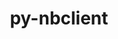 ---
title: "py-nbclient"
layout: cache
categories: [package, v0.20.2]
meta: {"versions": ["0.6.7", "0.7.2"], "compilers": ["gcc@=11.1.0"], "oss": ["ubuntu20.04"], "platforms": ["linux"], "targets": ["ppc64le", "x86_64_v3"], "stacks": ["data-vis-sdk", "e4s", "e4s-power", "root"], "num_specs": 10, "num_specs_by_stack": {"e4s-power": 3, "root": 10, "data-vis-sdk": 4, "e4s": 3}}
spec_details: [{"hash": "wby66sbu4lb3i7zizs2fzt3dgplun4ri", "compiler": "gcc@=11.1.0", "versions": ["0.7.2"], "os": "ubuntu20.04", "platform": "linux", "target": "ppc64le", "variants": ["build_system=python_pip"], "stacks": ["e4s-power", "root"], "size": "-", "tarball": "https://binaries.spack.io/releases/v0.20.2/build_cache/linux-ubuntu20.04-ppc64le/gcc-11.1.0/py-nbclient-0.7.2/linux-ubuntu20.04-ppc64le-gcc-11.1.0-py-nbclient-0.7.2-wby66sbu4lb3i7zizs2fzt3dgplun4ri.spack"}, {"hash": "c6eyrteck2ztthsfx4rrh552k6wyf3bp", "compiler": "gcc@=11.1.0", "versions": ["0.7.2"], "os": "ubuntu20.04", "platform": "linux", "target": "ppc64le", "variants": ["build_system=python_pip"], "stacks": ["e4s-power", "root"], "size": "-", "tarball": "https://binaries.spack.io/releases/v0.20.2/build_cache/linux-ubuntu20.04-ppc64le/gcc-11.1.0/py-nbclient-0.7.2/linux-ubuntu20.04-ppc64le-gcc-11.1.0-py-nbclient-0.7.2-c6eyrteck2ztthsfx4rrh552k6wyf3bp.spack"}, {"hash": "dcapoj4ttsacz2huz6zmkfofn4zzoq75", "compiler": "gcc@=11.1.0", "versions": ["0.7.2"], "os": "ubuntu20.04", "platform": "linux", "target": "ppc64le", "variants": ["build_system=python_pip"], "stacks": ["e4s-power", "root"], "size": "-", "tarball": "https://binaries.spack.io/releases/v0.20.2/build_cache/linux-ubuntu20.04-ppc64le/gcc-11.1.0/py-nbclient-0.7.2/linux-ubuntu20.04-ppc64le-gcc-11.1.0-py-nbclient-0.7.2-dcapoj4ttsacz2huz6zmkfofn4zzoq75.spack"}, {"hash": "6revvrasvxeul54mn5ziscjuxhmrd32t", "compiler": "gcc@=11.1.0", "versions": ["0.6.7"], "os": "ubuntu20.04", "platform": "linux", "target": "x86_64_v3", "variants": ["build_system=python_pip"], "stacks": ["data-vis-sdk", "root"], "size": "-", "tarball": "https://binaries.spack.io/releases/v0.20.2/build_cache/linux-ubuntu20.04-x86_64_v3/gcc-11.1.0/py-nbclient-0.6.7/linux-ubuntu20.04-x86_64_v3-gcc-11.1.0-py-nbclient-0.6.7-6revvrasvxeul54mn5ziscjuxhmrd32t.spack"}, {"hash": "zguvkjzfi4ljq6z7zf2w32jj2pvlnj5o", "compiler": "gcc@=11.1.0", "versions": ["0.7.2"], "os": "ubuntu20.04", "platform": "linux", "target": "x86_64_v3", "variants": ["build_system=python_pip"], "stacks": ["data-vis-sdk", "root"], "size": "-", "tarball": "https://binaries.spack.io/releases/v0.20.2/build_cache/linux-ubuntu20.04-x86_64_v3/gcc-11.1.0/py-nbclient-0.7.2/linux-ubuntu20.04-x86_64_v3-gcc-11.1.0-py-nbclient-0.7.2-zguvkjzfi4ljq6z7zf2w32jj2pvlnj5o.spack"}, {"hash": "vcqifyfvghgnzsetaea3gpgizg4bi3w6", "compiler": "gcc@=11.1.0", "versions": ["0.7.2"], "os": "ubuntu20.04", "platform": "linux", "target": "x86_64_v3", "variants": ["build_system=python_pip"], "stacks": ["data-vis-sdk", "root"], "size": "-", "tarball": "https://binaries.spack.io/releases/v0.20.2/build_cache/linux-ubuntu20.04-x86_64_v3/gcc-11.1.0/py-nbclient-0.7.2/linux-ubuntu20.04-x86_64_v3-gcc-11.1.0-py-nbclient-0.7.2-vcqifyfvghgnzsetaea3gpgizg4bi3w6.spack"}, {"hash": "xdoupmneeoufhw7ctvsg3dbkwyuoaqj4", "compiler": "gcc@=11.1.0", "versions": ["0.6.7"], "os": "ubuntu20.04", "platform": "linux", "target": "x86_64_v3", "variants": ["build_system=python_pip"], "stacks": ["e4s", "root"], "size": "-", "tarball": "https://binaries.spack.io/releases/v0.20.2/build_cache/linux-ubuntu20.04-x86_64_v3/gcc-11.1.0/py-nbclient-0.6.7/linux-ubuntu20.04-x86_64_v3-gcc-11.1.0-py-nbclient-0.6.7-xdoupmneeoufhw7ctvsg3dbkwyuoaqj4.spack"}, {"hash": "azyhsotvtsotlkc2v5xn72jwmjg23zje", "compiler": "gcc@=11.1.0", "versions": ["0.6.7"], "os": "ubuntu20.04", "platform": "linux", "target": "x86_64_v3", "variants": ["build_system=python_pip"], "stacks": ["data-vis-sdk", "root"], "size": "-", "tarball": "https://binaries.spack.io/releases/v0.20.2/build_cache/linux-ubuntu20.04-x86_64_v3/gcc-11.1.0/py-nbclient-0.6.7/linux-ubuntu20.04-x86_64_v3-gcc-11.1.0-py-nbclient-0.6.7-azyhsotvtsotlkc2v5xn72jwmjg23zje.spack"}, {"hash": "jafw4dn2r4y4tqe7a2vhmhaga5e36fpm", "compiler": "gcc@=11.1.0", "versions": ["0.7.2"], "os": "ubuntu20.04", "platform": "linux", "target": "x86_64_v3", "variants": ["build_system=python_pip"], "stacks": ["e4s", "root"], "size": "-", "tarball": "https://binaries.spack.io/releases/v0.20.2/build_cache/linux-ubuntu20.04-x86_64_v3/gcc-11.1.0/py-nbclient-0.7.2/linux-ubuntu20.04-x86_64_v3-gcc-11.1.0-py-nbclient-0.7.2-jafw4dn2r4y4tqe7a2vhmhaga5e36fpm.spack"}, {"hash": "g6me4g5talnteer2mb2sczeis53liza2", "compiler": "gcc@=11.1.0", "versions": ["0.7.2"], "os": "ubuntu20.04", "platform": "linux", "target": "x86_64_v3", "variants": ["build_system=python_pip"], "stacks": ["e4s", "root"], "size": "-", "tarball": "https://binaries.spack.io/releases/v0.20.2/build_cache/linux-ubuntu20.04-x86_64_v3/gcc-11.1.0/py-nbclient-0.7.2/linux-ubuntu20.04-x86_64_v3-gcc-11.1.0-py-nbclient-0.7.2-g6me4g5talnteer2mb2sczeis53liza2.spack"}]
---